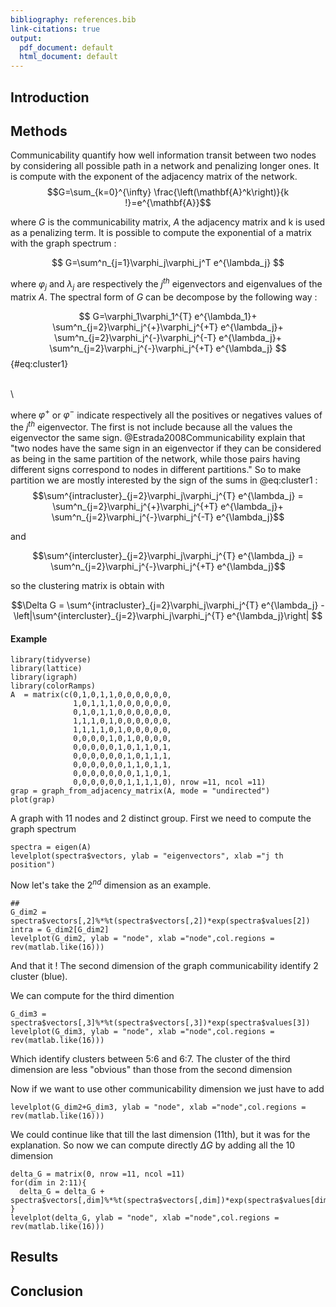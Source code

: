 ```yaml
---
bibliography: references.bib
link-citations: true
output:
  pdf_document: default
  html_document: default
---
```


## Introduction

## Methods

Communicability quantify how well information transit between two nodes by considering all possible path in a network and penalizing longer ones. It is compute with the exponent of the adjacency matrix of the network.$$G=\sum_{k=0}^{\infty} \frac{\left(\mathbf{A}^k\right)}{k !}=e^{\mathbf{A}}$$

where $G$ is the communicability matrix, $A$ the adjacency matrix and k is used as a penalizing term. It is possible to compute the exponential of a matrix with the graph spectrum :

$$
G=\sum^n_{j=1}\varphi_j\varphi_j^T e^{\lambda_j}
$$

where $\varphi_j$ and $\lambda_j$ are respectively the $j^{th}$ eigenvectors and eigenvalues of the matrix $A$. The spectral form of $G$ can be decompose by the following way :

$$
G=\varphi_1\varphi_1^{T} e^{\lambda_1}+ 
\sum^n_{j=2}\varphi_j^{+}\varphi_j^{+T} e^{\lambda_j}+ 
\sum^n_{j=2}\varphi_j^{-}\varphi_j^{-T} e^{\lambda_j}+
\sum^n_{j=2}\varphi_j^{-}\varphi_j^{+T} e^{\lambda_j}
$${#eq:cluster1}

\
\

where $\varphi^+$ or $\varphi^-$ indicate respectively all the positives or negatives values of the $j^{th}$ eigenvector. The first is not include because all the values the eigenvector the same sign. @Estrada2008Communicability explain that "two nodes have the same sign in an eigenvector if they can be considered as being in the same partition of the network, while those pairs having different signs correspond to nodes in different partitions." So to make partition we are mostly interested by the sign of the sums in @eq:cluster1 : $$\sum^{intracluster}_{j=2}\varphi_j\varphi_j^{T} e^{\lambda_j} = \sum^n_{j=2}\varphi_j^{+}\varphi_j^{+T} e^{\lambda_j}+ \sum^n_{j=2}\varphi_j^{-}\varphi_j^{-T} e^{\lambda_j}$$

and

$$\sum^{intercluster}_{j=2}\varphi_j\varphi_j^{T} e^{\lambda_j} = \sum^n_{j=2}\varphi_j^{-}\varphi_j^{+T} e^{\lambda_j}$$

so the clustering matrix is obtain with

$$\Delta G = \sum^{intracluster}_{j=2}\varphi_j\varphi_j^{T} e^{\lambda_j} -
\left|\sum^{intercluster}_{j=2}\varphi_j\varphi_j^{T} e^{\lambda_j}\right|
$$

#### Example

```{r}
library(tidyverse)
library(lattice)
library(igraph)
library(colorRamps)
A  = matrix(c(0,1,0,1,1,0,0,0,0,0,0,
              1,0,1,1,1,0,0,0,0,0,0,
              0,1,0,1,1,0,0,0,0,0,0,
              1,1,1,0,1,0,0,0,0,0,0,
              1,1,1,1,0,1,0,0,0,0,0,
              0,0,0,0,1,0,1,0,0,0,0,
              0,0,0,0,0,1,0,1,1,0,1,
              0,0,0,0,0,0,1,0,1,1,1,
              0,0,0,0,0,0,1,1,0,1,1,
              0,0,0,0,0,0,0,1,1,0,1,
              0,0,0,0,0,0,1,1,1,1,0), nrow =11, ncol =11)
grap = graph_from_adjacency_matrix(A, mode = "undirected")
plot(grap)
```

A graph with 11 nodes and 2 distinct group. First we need to compute the graph spectrum

```{r}
spectra = eigen(A)
levelplot(spectra$vectors, ylab = "eigenvectors", xlab ="j th position")
```

Now let's take the $2^{nd}$ dimension as an example.

```{r}
##
G_dim2 = spectra$vectors[,2]%*%t(spectra$vectors[,2])*exp(spectra$values[2])
intra = G_dim2[G_dim2]
levelplot(G_dim2, ylab = "node", xlab ="node",col.regions = rev(matlab.like(16)))
```

And that it ! The second dimension of the graph communicability identify 2 cluster (blue).

We can compute for the third dimention

```{r}
G_dim3 = spectra$vectors[,3]%*%t(spectra$vectors[,3])*exp(spectra$values[3])
levelplot(G_dim3, ylab = "node", xlab ="node",col.regions = rev(matlab.like(16)))
```

Which identify clusters between 5:6 and 6:7. The cluster of the third dimension are less "obvious" than those from the second dimension

Now if we want to use other communicability dimension we just have to add

```{r}
levelplot(G_dim2+G_dim3, ylab = "node", xlab ="node",col.regions = rev(matlab.like(16)))
```

We could continue like that till the last dimension (11th), but it was for the explanation. So now we can compute directly $\Delta G$ by adding all the 10 dimension

```{r}
delta_G = matrix(0, nrow =11, ncol =11)
for(dim in 2:11){
  delta_G = delta_G + spectra$vectors[,dim]%*%t(spectra$vectors[,dim])*exp(spectra$values[dim])
}
levelplot(delta_G, ylab = "node", xlab ="node",col.regions = rev(matlab.like(16)))
```

## Results

## Conclusion
